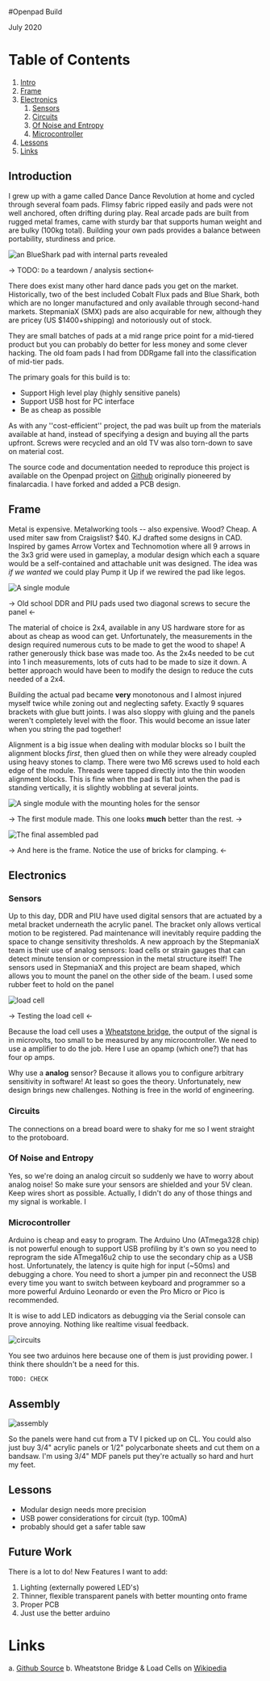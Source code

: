 #Openpad Build

July 2020

# Table of Contents
1. [Intro](#Introduction)
2. [Frame](#Frame)
3. [Electronics](#Electronics)
	1. [Sensors](#Sensors)
	2. [Circuits](#Circuits)
	3. [Of Noise and Entropy](#Of-Noise-and-Entropy)
	4. [Microcontroller](#Microcontroller)
4. [Lessons](#Lessons)
5. [Links](#Links)

## Introduction

I grew up with a game called Dance Dance Revolution at home and cycled through 
several foam pads. Flimsy fabric ripped easily and pads were not well anchored, often
drifting during play. Real arcade pads are built from rugged metal frames, came with 
sturdy bar that supports human weight and are bulky (100kg total). Building your own pads
provides a balance between portability, sturdiness and price. 

![an BlueShark pad with internal parts revealed](./img/blueshark.jpg) 

-> TODO: `Do` a teardown / analysis section<-


There does exist many other hard dance pads you get on the market. Historically, two of
the best included Cobalt Flux pads and Blue Shark, both which are no longer manufactured 
and only available through second-hand markets. StepmaniaX (SMX) pads are also acquirable for
new, although they are pricey (US $1400+shipping) and notoriously out of stock.

They are small batches of pads at a mid range price point for a mid-tiered product but
you can probably do better for less money and some clever hacking. The old foam pads I had
from DDRgame fall into the classification of mid-tier pads.
  
The primary goals for this build is to:

* Support High level play (highly sensitive panels)
* Support USB host for PC interface 
* Be as cheap as possible 

As with any ''cost-efficient'' project, the pad was built up from the materials available
at hand, instead of specifying a design and buying all the parts upfront. Screws were
recycled and an old TV was also torn-down to save on material cost.

The source code and documentation needed to reproduce this project is available on the 
Openpad project on [Github][1]
originally pioneered by finalarcadia. I have forked and added a PCB design. 

## Frame


Metal is expensive. Metalworking tools -- also expensive. Wood? Cheap. A used miter saw
from Craigslist? $40. KJ drafted some designs in CAD. Inspired by games Arrow Vortex and
Technomotion where all 9 arrows in the 3x3 grid were used in gameplay, a modular design which each a square would be a self-contained and
attachable unit was designed. The idea was *if we wanted* we could play Pump it Up if we
rewired the pad like legos. 

![A single module](./img/pad2018design.jpg)

-> Old school DDR and PIU pads used two diagonal screws to secure the panel <-

The material of choice is 2x4, available in any US hardware store for as about as cheap as
wood can get. Unfortunately, the measurements in the design  required numerous cuts to be
made to get the wood to shape! A rather generously thick base was made too. As the 2x4s
needed to be cut into 1 inch measurements, lots of cuts had to be made to size it down. A
better approach would have been to modify the design to reduce the cuts needed of a 2x4.

Building the actual pad became **very** monotonous and I almost injured myself twice while
zoning out and neglecting safety. Exactly 9 squares brackets with glue butt joints. I was
also sloppy with gluing and the panels weren't completely level with the floor. This would
become an issue later when you string the pad together!

Alignment is a big issue when dealing with modular blocks so I built the alignment blocks
*first*, then glued then on while they were already coupled using heavy stones to clamp.
There were two M6 screws used to hold each edge of the module. Threads were tapped
directly into the thin wooden alignment blocks. This is fine when the pad is flat but when
the pad is standing vertically, it is slightly wobbling at several joints. 

![A single module with the mounting holes for the sensor](./img/padsinglemodule.jpg)

-> The first module made. This one looks **much** better than the rest. -> 

![The final assembled pad](./img/padend.jpg)

-> And here is the frame. Notice the use of bricks for clamping. <-

## Electronics
### Sensors

Up to this day, DDR and PIU have used digital sensors that are actuated by a metal
bracket underneath the acrylic panel. The bracket only allows vertical motion to be
registered. Pad maintenance will inevitably require padding the space to change
sensitivity thresholds. A new approach by the StepmaniaX team is their use of analog
sensors: load cells or
strain gauges that can detect minute tension or compression in the metal structure itself!
The sensors used in StepmaniaX and this project are beam shaped, which allows you to mount
the panel on the other side of the beam. I used some rubber feet to hold on the panel

![load cell](./img/padloadsensor.jpg)

-> Testing the load cell <-

Because the load cell uses a [Wheatstone bridge][2], the output of the signal is in
microvolts, too small to be measured by any microcontroller. We need to use a amplifier to
do the job. Here I use an opamp (which one?) that has four op amps. 

Why use a **analog** sensor? Because it allows you to configure arbitrary sensitivity in
software! At least so goes the theory. Unfortunately, new design brings new challenges.
Nothing is free in the world of engineering.

### Circuits
The connections on a bread board were to shaky for me so I went straight to the
protoboard. 

### Of Noise and Entropy

Yes, so we're doing an analog circuit so suddenly we have to worry about analog noise!
So make sure your sensors are shielded and your 5V clean. Keep wires short as possible.
Actually, I didn't do any of those things and my signal is workable. I 

### Microcontroller

Arduino is cheap and easy to program. The Arduino Uno (ATmega328 chip) is not powerful enough to support
USB profiling by it's own so you need to reprogram the side ATmega16u2 chip to use the secondary
chip as a USB host. Unfortunately, the latency is quite high for input (~50ms) and
debugging a chore. You need to short a jumper pin and reconnect the USB every time you want
to switch between keyboard and programmer so a more powerful Arduino Leonardo or even the
Pro Micro or Pico is recommended.

It is wise to add LED indicators as debugging via the Serial console can prove annoying.
Nothing like realtime visual feedback. 

![circuits](./img/padbadeletronics.jpg)

You see two arduinos here because one of them is just providing power. I think there
shouldn't be a need for this.

`TODO: CHECK`


## Assembly

![assembly](./img/padwithpanels.jpg)

So the panels were hand cut from a TV I picked up on CL. You could also just buy 3/4" acrylic
panels or 1/2" polycarbonate sheets and cut them on a bandsaw. I'm using 3/4" MDF panels
put they're actually so hard and hurt my feet.

## Lessons
* Modular design needs more precision
* USB  power considerations for circuit (typ. 100mA)
* probably should get a safer table saw


## Future Work
There is a lot to do!
New Features I want to add:

1. Lighting (externally powered LED's)
2. Thinner, flexible transparent panels with better mounting onto frame
3. Proper PCB
4. Just use the better arduino

# Links

a. [Github Source][1]
b. Wheatstone Bridge & Load Cells on [Wikipedia][2]

[1]: https://github.com/nabulator/openpad "Github Source"
[2]: https://en.wikipedia.org/wiki/Load_cell#Strain_gauge_load_cell "wheatstone bridge"

<!--- vim: set tw=80 -->
